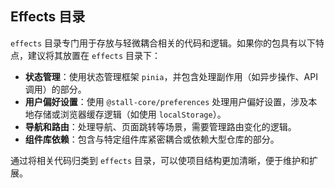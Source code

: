## Effects 目录

`effects` 目录专门用于存放与轻微耦合相关的代码和逻辑。如果你的包具有以下特点，建议将其放置在 `effects` 目录下：

- **状态管理**：使用状态管理框架 `pinia`，并包含处理副作用（如异步操作、API 调用）的部分。
- **用户偏好设置**：使用 `@stall-core/preferences` 处理用户偏好设置，涉及本地存储或浏览器缓存逻辑（如使用 `localStorage`）。
- **导航和路由**：处理导航、页面跳转等场景，需要管理路由变化的逻辑。
- **组件库依赖**：包含与特定组件库紧密耦合或依赖大型仓库的部分。

通过将相关代码归类到 `effects` 目录，可以使项目结构更加清晰，便于维护和扩展。
